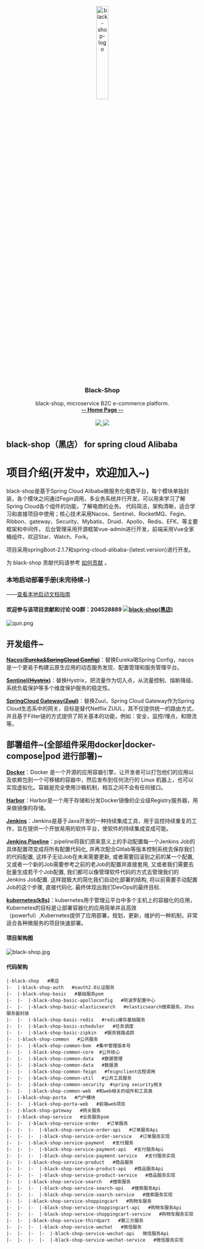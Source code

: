 
<p align="center">
     <img src="https://i.loli.net/2019/01/09/5c35d32d1d16f.png" alt="black-shop-logo" width="25%">
    <h3 align="center">Black-Shop</h3>
    <p align="center">
        black-shop, microservice B2C e-commerce platform.
        <br>
        <a href="https://github.com/lizibin/black-shop"><strong>-- Home Page --</strong></a>
        <br>
        <br>
       <a href="https://travis-ci.org/lizibin/black-shop">
            <img src="https://travis-ci.org/lizibin/black-shop.svg?branch=master" >
        </a>
         <a href="https://www.apache.org/licenses/LICENSE-2.0.html">
             <img src="https://img.shields.io/badge/license-apache2.0-000000.svg" >       
         </a>
    </p>    
</p>



## black-shop（黑店） for spring cloud Alibaba

# 项目介绍(开发中，欢迎加入~)
black-shop是基于Spring Cloud Alibaba微服务化电商平台，每个模块单独封装，各个模块之间通过Fegin调用，多业务系统并行开发，可以用来学习了解Spring Cloud各个组件的功能，了解电商的业务。 代码简洁，架构清晰，适合学习和直接项目中使用；核心技术采用Nacos、Sentinel、RocketMQ、Fegin、Ribbon、gateway、Security、Mybatis、Druid、Apollo、Redis、EFK、等主要框架和中间件， 后台管理采用开源框架vue-admin进行开发，前端采用Vue全家桶组件，欢迎Star、Watch、Fork。

项目采用springBoot-2.1.7和spring-cloud-alibaba-{latest.version}进行开发。

为 black-shop 贡献代码请参考 [如何贡献](https://github.com/lizibin/black-shop/wiki/%E5%A6%82%E4%BD%95%E8%B4%A1%E7%8C%AE%E4%BB%A3%E7%A0%81) 。

### 本地启动部署手册(未完待续~)

——[查看本地启动文档指南](https://github.com/lizibin/black-shop/wiki/%E6%9C%AC%E5%9C%B0%E5%90%AF%E5%8A%A8%E6%96%87%E6%A1%A3%E6%8C%87%E5%8D%97)

#### 欢迎参与该项目贡献和讨论  QQ群：204528889 <a target="_blank" href="//shang.qq.com/wpa/qunwpa?idkey=2a90a69143d4fb1075bcdb4992fa3255ad896ca20cadd634b5e01e4f49cf1d19"><img border="0" src="https://i.loli.net/2019/02/15/5c6691f5a7906.png" alt="black-shop(黑店)" title="black-shop(黑店)"></a>
![qun.png](https://i.loli.net/2019/02/15/5c668eda177f8.png)

## 开发组件~

**[Nacos(~~Eureka~~&~~SpringCloud Config~~)](https://github.com/alibaba/Nacos)**：替换Eureka喝Spring Config，nacos是一个更易于构建云原生应用的动态服务发现、配置管理和服务管理平台。

**[Sentinel(~~Hystrix~~)](https://github.com/alibaba/Sentinel)**：替换Hystrix，把流量作为切入点，从流量控制、熔断降级、系统负载保护等多个维度保护服务的稳定性。

**[SpringCloud Gateway(~~Zuul~~)](https://spring.io/projects/spring-cloud-gateway)**：替换Zuul，Spring Cloud Gateway作为Spring Cloud生态系中的网关，目标是替代Netflix ZUUL，其不仅提供统一的路由方式，并且基于Filter链的方式提供了网关基本的功能，例如：安全，监控/埋点，和限流等。

## 部署组件~(全部组件采用docker|docker-compose|pod 进行部署)~

**[Docker](https://www.docker.com/)**：Docker 是一个开源的应用容器引擎，让开发者可以打包他们的应用以及依赖包到一个可移植的容器中，然后发布到任何流行的 Linux 机器上，也可以实现虚拟化。容器是完全使用沙箱机制，相互之间不会有任何接口。

**[Harbor](https://www.docker.com/)**：Harbor是一个用于存储和分发Docker镜像的企业级Registry服务器，用来做镜像的存储。

**[Jenkins](https://jenkins.io/)**：Jenkins是基于Java开发的一种持续集成工具，用于监控持续重复的工作，旨在提供一个开放易用的软件平台，使软件的持续集成变成可能。

**[Jenkins Pipeline](https://jenkins.io/doc/book/pipeline/)**：pipeline将我们原来意义上的手动配置每一个Jenkins Job的具体配置项变成将所有配置代码化, 并再次配合Gitlab等版本控制系统去保存我们的代码配置, 这样子无论Job在未来需要更新, 或者需要回滚到之前的某一个配置, 又或者一个新的Job需要参考之前的老Job的配置并直接套用, 又或者我们需要去批量生成若干个Job配置, 我们都可以像管理软件代码的方式去管理我们的Jenkins Job配置. 这样就极大的简化我们自动化部署的结构, 将以前需要手动配置Job的这个步骤, 直接代码化. 最终体现出我们DevOps的最终目标. 

**[kubernetes(k8s)](https://kubernetes.io/)**：kubernetes用于管理云平台中多个主机上的容器化的应用，Kubernetes的目标是让部署容器化的应用简单并且高效（powerful）,Kubernetes提供了应用部署，规划，更新，维护的一种机制，非常适合各种微服务的项目快速部署。

#### 项目架构图
![black-shop.jpg](https://github.com/lizibin/black-shop/blob/master/doc/pic/%E7%B3%BB%E7%BB%9F%E6%9E%B6%E6%9E%84%E5%9B%BE.jpg)

#### 代码架构

```
|-black-shop   #黑店
|-  |-black-shop-auth   #oauth2.0认证服务
|-  |-black-shop-basic   #基础服务pom
|-  |-  |-black-shop-basic-apolloconfig   #阿波罗配置中心
|-  |-  |-black-shop-basic-elasticsearch   #elasticsearch搜索服务，对es服务器封装
|-  |-  |-black-shop-basic-redis   #redis缓存基础服务
|-  |-  |-black-shop-basic-scheduler   #任务调度
|-  |-  |-black-shop-basic-zipkin   #服务链路追踪
|-  |-black-shop-common   #公共服务
|-  |-  |-black-shop-common-bom  #集中管理版本号
|-  |-  |-black-shop-common-core  #公共核心
|-  |-  |-black-shop-common-data   #数据管理 
|-  |-  |-black-shop-common-data   #数据源 
|-  |-  |-black-shop-common-feign   #feignclient远程调用
|-  |-  |-black-shop-common-util   #公共工具服务   
|-  |-  |-black-shop-common-security  #spring security相关
|-  |-  |-black-shop-common-web  #和web相关的组件和工具类
|-  |-black-shop-porta   #门户模块
|-  |-  |-black-shop-porta-web   #前端web项目
|-  |-black-shop-gateway   #网关服务
|-  |-black-shop-service   #业务服务pom
|-  |-  |-black-shop-service-order   #订单服务
|-  |-  |-  |-black-shop-service-order-api   #订单服务Api
|-  |-  |-  |-black-shop-service-order-service   #订单服务实现
|-  |-  |-black-shop-service-payment   #支付服务
|-  |-  |-  |-black-shop-service-payment-api   #支付服务Api
|-  |-  |-  |-black-shop-service-payment-service   #支付服务实现
|-  |-  |-black-shop-service-product   #商品服务
|-  |-  |-  |-black-shop-service-product-api   #商品服务Api
|-  |-  |-  |-black-shop-service-product-service   #商品服务实现
|-  |-  |-black-shop-service-search   #搜索服务
|-  |-  |-  |-black-shop-service-search-api   #搜索服务Api
|-  |-  |-  |-black-shop-service-search-service   #搜索服务实现
|-  |-  |-black-shop-service-shoppingcart   #购物车服务
|-  |-  |-  |-black-shop-service-shoppingcart-api   #购物车服务Api
|-  |-  |-  |-black-shop-service-shoppingcart-service   #购物车服务实现
|-  |-  |-black-shop-service-thirdpart   #第三方服务
|-  |-  |-  |-black-shop-service-wechat   #微信服务
|-  |-  |-  |-  |-black-shop-service-wechat-api   微信服务Api
|-  |-  |-  |-  |-black-shop-service-wechat-service   #微信服务实现

```
